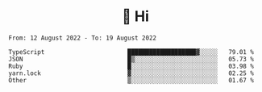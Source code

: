 <h1 align="center">👋 Hi</h1>
<!-- <h3 align="center">An enthusiastic frontend developer</h3> -->

<!--START_SECTION:waka-->

```text
From: 12 August 2022 - To: 19 August 2022

TypeScript                       ███████████████████▓░░░░░   79.01 %
JSON                             █▒░░░░░░░░░░░░░░░░░░░░░░░   05.73 %
Ruby                             █░░░░░░░░░░░░░░░░░░░░░░░░   03.98 %
yarn.lock                        ▓░░░░░░░░░░░░░░░░░░░░░░░░   02.25 %
Other                            ▒░░░░░░░░░░░░░░░░░░░░░░░░   01.67 %
```

<!--END_SECTION:waka-->
